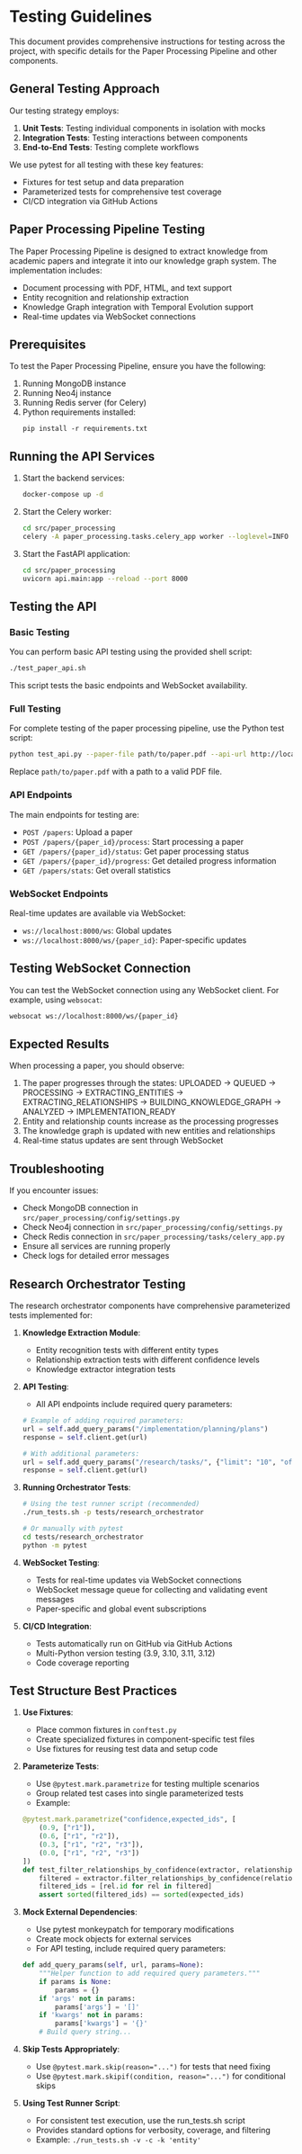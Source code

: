 # Testing Guidelines

This document provides comprehensive instructions for testing across the project, with specific details for the Paper Processing Pipeline and other components.

## General Testing Approach

Our testing strategy employs:

1. **Unit Tests**: Testing individual components in isolation with mocks
2. **Integration Tests**: Testing interactions between components
3. **End-to-End Tests**: Testing complete workflows

We use pytest for all testing with these key features:
- Fixtures for test setup and data preparation
- Parameterized tests for comprehensive test coverage
- CI/CD integration via GitHub Actions

## Paper Processing Pipeline Testing

The Paper Processing Pipeline is designed to extract knowledge from academic papers and integrate it into our knowledge graph system. The implementation includes:

- Document processing with PDF, HTML, and text support
- Entity recognition and relationship extraction
- Knowledge Graph integration with Temporal Evolution support
- Real-time updates via WebSocket connections

## Prerequisites

To test the Paper Processing Pipeline, ensure you have the following:

1. Running MongoDB instance
2. Running Neo4j instance
3. Running Redis server (for Celery)
4. Python requirements installed:
   ```
   pip install -r requirements.txt
   ```

## Running the API Services

1. Start the backend services:
   ```bash
   docker-compose up -d
   ```

2. Start the Celery worker:
   ```bash
   cd src/paper_processing
   celery -A paper_processing.tasks.celery_app worker --loglevel=INFO
   ```

3. Start the FastAPI application:
   ```bash
   cd src/paper_processing
   uvicorn api.main:app --reload --port 8000
   ```

## Testing the API

### Basic Testing

You can perform basic API testing using the provided shell script:

```bash
./test_paper_api.sh
```

This script tests the basic endpoints and WebSocket availability.

### Full Testing

For complete testing of the paper processing pipeline, use the Python test script:

```bash
python test_api.py --paper-file path/to/paper.pdf --api-url http://localhost:8000
```

Replace `path/to/paper.pdf` with a path to a valid PDF file.

### API Endpoints

The main endpoints for testing are:

- `POST /papers`: Upload a paper
- `POST /papers/{paper_id}/process`: Start processing a paper
- `GET /papers/{paper_id}/status`: Get paper processing status
- `GET /papers/{paper_id}/progress`: Get detailed progress information
- `GET /papers/stats`: Get overall statistics

### WebSocket Endpoints

Real-time updates are available via WebSocket:

- `ws://localhost:8000/ws`: Global updates
- `ws://localhost:8000/ws/{paper_id}`: Paper-specific updates

## Testing WebSocket Connection

You can test the WebSocket connection using any WebSocket client. For example, using `websocat`:

```bash
websocat ws://localhost:8000/ws/{paper_id}
```

## Expected Results

When processing a paper, you should observe:

1. The paper progresses through the states: UPLOADED → QUEUED → PROCESSING → EXTRACTING_ENTITIES → EXTRACTING_RELATIONSHIPS → BUILDING_KNOWLEDGE_GRAPH → ANALYZED → IMPLEMENTATION_READY
2. Entity and relationship counts increase as the processing progresses
3. The knowledge graph is updated with new entities and relationships
4. Real-time status updates are sent through WebSocket

## Troubleshooting

If you encounter issues:

- Check MongoDB connection in `src/paper_processing/config/settings.py`
- Check Neo4j connection in `src/paper_processing/config/settings.py`
- Check Redis connection in `src/paper_processing/tasks/celery_app.py`
- Ensure all services are running properly
- Check logs for detailed error messages

## Research Orchestrator Testing

The research orchestrator components have comprehensive parameterized tests implemented for:

1. **Knowledge Extraction Module**:
   - Entity recognition tests with different entity types
   - Relationship extraction tests with different confidence levels
   - Knowledge extractor integration tests

2. **API Testing**:
   - All API endpoints include required query parameters:
   ```python
   # Example of adding required parameters:
   url = self.add_query_params("/implementation/planning/plans")
   response = self.client.get(url)
   
   # With additional parameters:
   url = self.add_query_params("/research/tasks/", {"limit": "10", "offset": "0"})
   response = self.client.get(url)
   ```

3. **Running Orchestrator Tests**:
   ```bash
   # Using the test runner script (recommended)
   ./run_tests.sh -p tests/research_orchestrator
   
   # Or manually with pytest
   cd tests/research_orchestrator
   python -m pytest
   ```

4. **WebSocket Testing**:
   - Tests for real-time updates via WebSocket connections
   - WebSocket message queue for collecting and validating event messages
   - Paper-specific and global event subscriptions
   
5. **CI/CD Integration**:
   - Tests automatically run on GitHub via GitHub Actions
   - Multi-Python version testing (3.9, 3.10, 3.11, 3.12)
   - Code coverage reporting

## Test Structure Best Practices

1. **Use Fixtures**:
   - Place common fixtures in `conftest.py`
   - Create specialized fixtures in component-specific test files
   - Use fixtures for reusing test data and setup code

2. **Parameterize Tests**:
   - Use `@pytest.mark.parametrize` for testing multiple scenarios
   - Group related test cases into single parameterized tests
   - Example:
   ```python
   @pytest.mark.parametrize("confidence,expected_ids", [
       (0.9, ["r1"]),
       (0.6, ["r1", "r2"]),
       (0.3, ["r1", "r2", "r3"]),
       (0.0, ["r1", "r2", "r3"])
   ])
   def test_filter_relationships_by_confidence(extractor, relationships, confidence, expected_ids):
       filtered = extractor.filter_relationships_by_confidence(relationships, confidence)
       filtered_ids = [rel.id for rel in filtered]
       assert sorted(filtered_ids) == sorted(expected_ids)
   ```

3. **Mock External Dependencies**:
   - Use pytest monkeypatch for temporary modifications
   - Create mock objects for external services
   - For API testing, include required query parameters:
   ```python
   def add_query_params(self, url, params=None):
       """Helper function to add required query parameters."""
       if params is None:
           params = {}
       if 'args' not in params:
           params['args'] = '[]'
       if 'kwargs' not in params:
           params['kwargs'] = '{}'
       # Build query string...
   ```

4. **Skip Tests Appropriately**:
   - Use `@pytest.mark.skip(reason="...")` for tests that need fixing
   - Use `@pytest.mark.skipif(condition, reason="...")` for conditional skips

5. **Using Test Runner Script**:
   - For consistent test execution, use the run_tests.sh script
   - Provides standard options for verbosity, coverage, and filtering
   - Example: `./run_tests.sh -v -c -k 'entity'`